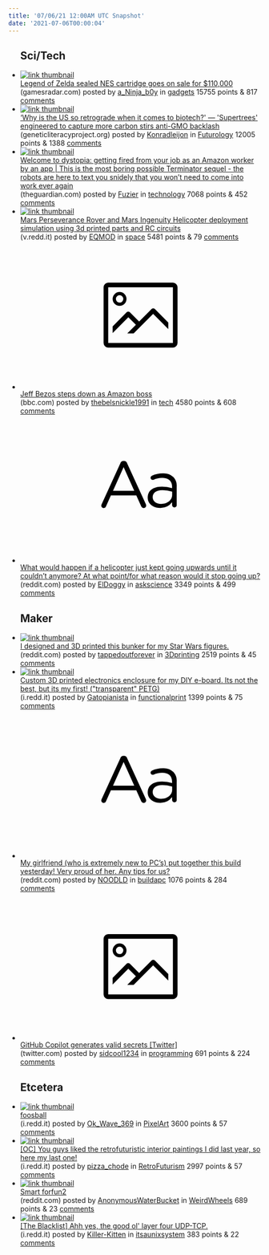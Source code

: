 ```yaml
---
title: '07/06/21 12:00AM UTC Snapshot'
date: '2021-07-06T00:00:04'
---
```

<ul>
<h2>Sci/Tech</h2>

<li><a href='https://www.gamesradar.com/legend-of-zelda-sealed-nes-cartridge-goes-on-sale-for-dollar110000/'><img src='https://b.thumbs.redditmedia.com/8BoRaZTu4cgrnusKm8cW8VYqsRMjrOBXLMAonJdmVJU.jpg' alt='link thumbnail'></a><div><div class='linkTitle'><a href='https://www.gamesradar.com/legend-of-zelda-sealed-nes-cartridge-goes-on-sale-for-dollar110000/'>Legend of Zelda sealed NES cartridge goes on sale for $110,000</a></div>(gamesradar.com) posted by <a href='https://www.reddit.com/user/a_Ninja_b0y'>a_Ninja_b0y</a> in <a href='https://www.reddit.com/r/gadgets'>gadgets</a> 15755 points & 817 <a href='https://www.reddit.com/r/gadgets/comments/oe38lg/legend_of_zelda_sealed_nes_cartridge_goes_on_sale/'>comments</a></div></li>

<li><a href='https://geneticliteracyproject.org/2021/07/02/why-is-the-us-so-retrograde-when-it-comes-to-biotech-supertrees-engineered-to-capture-more-carbon-stirs-anti-gmo-backlash/'><img src='https://b.thumbs.redditmedia.com/osJmJ9AkcAH-bPyLv9VFGqYkhxJlP_t1ddy6oi_Vu_o.jpg' alt='link thumbnail'></a><div><div class='linkTitle'><a href='https://geneticliteracyproject.org/2021/07/02/why-is-the-us-so-retrograde-when-it-comes-to-biotech-supertrees-engineered-to-capture-more-carbon-stirs-anti-gmo-backlash/'>‘Why is the US so retrograde when it comes to biotech?' — 'Supertrees' engineered to capture more carbon stirs anti-GMO backlash</a></div>(geneticliteracyproject.org) posted by <a href='https://www.reddit.com/user/Konradleijon'>Konradleijon</a> in <a href='https://www.reddit.com/r/Futurology'>Futurology</a> 12005 points & 1388 <a href='https://www.reddit.com/r/Futurology/comments/oe83zb/why_is_the_us_so_retrograde_when_it_comes_to/'>comments</a></div></li>

<li><a href='https://www.theguardian.com/commentisfree/2021/jul/05/amazon-worker-fired-app-dystopia'><img src='https://b.thumbs.redditmedia.com/q1QZmBuHYieqw5K0wJEGR6o5VgGCioeM-WzD4fxt0mw.jpg' alt='link thumbnail'></a><div><div class='linkTitle'><a href='https://www.theguardian.com/commentisfree/2021/jul/05/amazon-worker-fired-app-dystopia'>Welcome to dystopia: getting fired from your job as an Amazon worker by an app | This is the most boring possible Terminator sequel - the robots are here to text you snidely that you won’t need to come into work ever again</a></div>(theguardian.com) posted by <a href='https://www.reddit.com/user/Fuzier'>Fuzier</a> in <a href='https://www.reddit.com/r/technology'>technology</a> 7068 points & 452 <a href='https://www.reddit.com/r/technology/comments/oe6ulc/welcome_to_dystopia_getting_fired_from_your_job/'>comments</a></div></li>

<li><a href='https://v.redd.it/bal2qjh7ye971'><img src='https://a.thumbs.redditmedia.com/d7LEDiq8Yxny3tPfoivtaMe_WA8_z8M-263znifAdk4.jpg' alt='link thumbnail'></a><div><div class='linkTitle'><a href='https://v.redd.it/bal2qjh7ye971'>Mars Perseverance Rover and Mars Ingenuity Helicopter deployment simulation using 3d printed parts and RC circuits</a></div>(v.redd.it) posted by <a href='https://www.reddit.com/user/EQMOD'>EQMOD</a> in <a href='https://www.reddit.com/r/space'>space</a> 5481 points & 79 <a href='https://www.reddit.com/r/space/comments/oe9vdu/mars_perseverance_rover_and_mars_ingenuity/'>comments</a></div></li>

<li><a href='https://www.bbc.com/news/technology-57704479'><svg version='1.1' viewBox='-34 -14 104 64' preserveAspectRatio='xMidYMid meet' xmlns='http://www.w3.org/2000/svg' xmlns:xlink='http://www.w3.org/1999/xlink'>
    <title>link thumbnail</title>
    <path d='M32,4H4A2,2,0,0,0,2,6V30a2,2,0,0,0,2,2H32a2,2,0,0,0,2-2V6A2,2,0,0,0,32,4ZM4,30V6H32V30Z'></path>
    <path d='M8.92,14a3,3,0,1,0-3-3A3,3,0,0,0,8.92,14Zm0-4.6A1.6,1.6,0,1,1,7.33,11,1.6,1.6,0,0,1,8.92,9.41Z'></path>
    <path d='M22.78,15.37l-5.4,5.4-4-4a1,1,0,0,0-1.41,0L5.92,22.9v2.83l6.79-6.79L16,22.18l-3.75,3.75H15l8.45-8.45L30,24V21.18l-5.81-5.81A1,1,0,0,0,22.78,15.37Z'></path>
    </svg></a><div><div class='linkTitle'><a href='https://www.bbc.com/news/technology-57704479'>Jeff Bezos steps down as Amazon boss</a></div>(bbc.com) posted by <a href='https://www.reddit.com/user/thebelsnickle1991'>thebelsnickle1991</a> in <a href='https://www.reddit.com/r/tech'>tech</a> 4580 points & 608 <a href='https://www.reddit.com/r/tech/comments/oe2g84/jeff_bezos_steps_down_as_amazon_boss/'>comments</a></div></li>

<li><a href='https://www.reddit.com/r/askscience/comments/oe0rfp/what_would_happen_if_a_helicopter_just_kept_going/'><svg version='1.1' viewBox='-34 -12 104 64' preserveAspectRatio='xMidYMid slice' xmlns='http://www.w3.org/2000/svg' xmlns:xlink='http://www.w3.org/1999/xlink'>
    <title>text link thumbnail</title>
    <path d='M12.19,8.84a1.45,1.45,0,0,0-1.4-1h-.12a1.46,1.46,0,0,0-1.42,1L1.14,26.56a1.29,1.29,0,0,0-.14.59,1,1,0,0,0,1,1,1.12,1.12,0,0,0,1.08-.77l2.08-4.65h11l2.08,4.59a1.24,1.24,0,0,0,1.12.83,1.08,1.08,0,0,0,1.08-1.08,1.64,1.64,0,0,0-.14-.57ZM6.08,20.71l4.59-10.22,4.6,10.22Z'>
    </path>
    <path d='M32.24,14.78A6.35,6.35,0,0,0,27.6,13.2a11.36,11.36,0,0,0-4.7,1,1,1,0,0,0-.58.89,1,1,0,0,0,.94.92,1.23,1.23,0,0,0,.39-.08,8.87,8.87,0,0,1,3.72-.81c2.7,0,4.28,1.33,4.28,3.92v.5a15.29,15.29,0,0,0-4.42-.61c-3.64,0-6.14,1.61-6.14,4.64v.05c0,2.95,2.7,4.48,5.37,4.48a6.29,6.29,0,0,0,5.19-2.48V26.9a1,1,0,0,0,1,1,1,1,0,0,0,1-1.06V19A5.71,5.71,0,0,0,32.24,14.78Zm-.56,7.7c0,2.28-2.17,3.89-4.81,3.89-1.94,0-3.61-1.06-3.61-2.86v-.06c0-1.8,1.5-3,4.2-3a15.2,15.2,0,0,1,4.22.61Z'>
    </path>
    </svg></a><div><div class='linkTitle'><a href='https://www.reddit.com/r/askscience/comments/oe0rfp/what_would_happen_if_a_helicopter_just_kept_going/'>What would happen if a helicopter just kept going upwards until it couldn’t anymore? At what point/for what reason would it stop going up?</a></div>(reddit.com) posted by <a href='https://www.reddit.com/user/ElDoggy'>ElDoggy</a> in <a href='https://www.reddit.com/r/askscience'>askscience</a> 3349 points & 499 <a href='https://www.reddit.com/r/askscience/comments/oe0rfp/what_would_happen_if_a_helicopter_just_kept_going/'>comments</a></div></li>

<h2>Maker</h2>

<li><a href='https://www.reddit.com/gallery/oe90kq'><img src='https://a.thumbs.redditmedia.com/_yVGeEXwDvnS69t05wG3gcjSgd6EVajV12pVz3Gq9R8.jpg' alt='link thumbnail'></a><div><div class='linkTitle'><a href='https://www.reddit.com/gallery/oe90kq'>I designed and 3D printed this bunker for my Star Wars figures.</a></div>(reddit.com) posted by <a href='https://www.reddit.com/user/tappedoutforever'>tappedoutforever</a> in <a href='https://www.reddit.com/r/3Dprinting'>3Dprinting</a> 2519 points & 45 <a href='https://www.reddit.com/r/3Dprinting/comments/oe90kq/i_designed_and_3d_printed_this_bunker_for_my_star/'>comments</a></div></li>

<li><a href='https://i.redd.it/jm8b0tbb9d971.jpg'><img src='https://a.thumbs.redditmedia.com/45qAubjEZLPLLnv-NQmqMd1jQe-wWwEFBfPYkAK4A18.jpg' alt='link thumbnail'></a><div><div class='linkTitle'><a href='https://i.redd.it/jm8b0tbb9d971.jpg'>Custom 3D printed electronics enclosure for my DIY e-board. Its not the best, but its my first! ("transparent" PETG)</a></div>(i.redd.it) posted by <a href='https://www.reddit.com/user/Gatopianista'>Gatopianista</a> in <a href='https://www.reddit.com/r/functionalprint'>functionalprint</a> 1399 points & 75 <a href='https://www.reddit.com/r/functionalprint/comments/oe43u7/custom_3d_printed_electronics_enclosure_for_my/'>comments</a></div></li>

<li><a href='https://www.reddit.com/r/buildapc/comments/oe565j/my_girlfriend_who_is_extremely_new_to_pcs_put/'><svg version='1.1' viewBox='-34 -12 104 64' preserveAspectRatio='xMidYMid slice' xmlns='http://www.w3.org/2000/svg' xmlns:xlink='http://www.w3.org/1999/xlink'>
    <title>text link thumbnail</title>
    <path d='M12.19,8.84a1.45,1.45,0,0,0-1.4-1h-.12a1.46,1.46,0,0,0-1.42,1L1.14,26.56a1.29,1.29,0,0,0-.14.59,1,1,0,0,0,1,1,1.12,1.12,0,0,0,1.08-.77l2.08-4.65h11l2.08,4.59a1.24,1.24,0,0,0,1.12.83,1.08,1.08,0,0,0,1.08-1.08,1.64,1.64,0,0,0-.14-.57ZM6.08,20.71l4.59-10.22,4.6,10.22Z'>
    </path>
    <path d='M32.24,14.78A6.35,6.35,0,0,0,27.6,13.2a11.36,11.36,0,0,0-4.7,1,1,1,0,0,0-.58.89,1,1,0,0,0,.94.92,1.23,1.23,0,0,0,.39-.08,8.87,8.87,0,0,1,3.72-.81c2.7,0,4.28,1.33,4.28,3.92v.5a15.29,15.29,0,0,0-4.42-.61c-3.64,0-6.14,1.61-6.14,4.64v.05c0,2.95,2.7,4.48,5.37,4.48a6.29,6.29,0,0,0,5.19-2.48V26.9a1,1,0,0,0,1,1,1,1,0,0,0,1-1.06V19A5.71,5.71,0,0,0,32.24,14.78Zm-.56,7.7c0,2.28-2.17,3.89-4.81,3.89-1.94,0-3.61-1.06-3.61-2.86v-.06c0-1.8,1.5-3,4.2-3a15.2,15.2,0,0,1,4.22.61Z'>
    </path>
    </svg></a><div><div class='linkTitle'><a href='https://www.reddit.com/r/buildapc/comments/oe565j/my_girlfriend_who_is_extremely_new_to_pcs_put/'>My girlfriend (who is extremely new to PC’s) put together this build yesterday! Very proud of her. Any tips for us?</a></div>(reddit.com) posted by <a href='https://www.reddit.com/user/NOODLD'>NOODLD</a> in <a href='https://www.reddit.com/r/buildapc'>buildapc</a> 1076 points & 284 <a href='https://www.reddit.com/r/buildapc/comments/oe565j/my_girlfriend_who_is_extremely_new_to_pcs_put/'>comments</a></div></li>

<li><a href='https://twitter.com/alexjc/status/1411966249437995010'><svg version='1.1' viewBox='-34 -14 104 64' preserveAspectRatio='xMidYMid meet' xmlns='http://www.w3.org/2000/svg' xmlns:xlink='http://www.w3.org/1999/xlink'>
    <title>link thumbnail</title>
    <path d='M32,4H4A2,2,0,0,0,2,6V30a2,2,0,0,0,2,2H32a2,2,0,0,0,2-2V6A2,2,0,0,0,32,4ZM4,30V6H32V30Z'></path>
    <path d='M8.92,14a3,3,0,1,0-3-3A3,3,0,0,0,8.92,14Zm0-4.6A1.6,1.6,0,1,1,7.33,11,1.6,1.6,0,0,1,8.92,9.41Z'></path>
    <path d='M22.78,15.37l-5.4,5.4-4-4a1,1,0,0,0-1.41,0L5.92,22.9v2.83l6.79-6.79L16,22.18l-3.75,3.75H15l8.45-8.45L30,24V21.18l-5.81-5.81A1,1,0,0,0,22.78,15.37Z'></path>
    </svg></a><div><div class='linkTitle'><a href='https://twitter.com/alexjc/status/1411966249437995010'>GitHub Copilot generates valid secrets [Twitter]</a></div>(twitter.com) posted by <a href='https://www.reddit.com/user/sidcool1234'>sidcool1234</a> in <a href='https://www.reddit.com/r/programming'>programming</a> 691 points & 224 <a href='https://www.reddit.com/r/programming/comments/oe5pi8/github_copilot_generates_valid_secrets_twitter/'>comments</a></div></li>

<h2>Etcetera</h2>

<li><a href='https://i.redd.it/09b76nl5nd971.gif'><img src='https://b.thumbs.redditmedia.com/bYz6BGLp6UmYoWmskZBBkzELuBeAD4O-4agZsdi2DZE.jpg' alt='link thumbnail'></a><div><div class='linkTitle'><a href='https://i.redd.it/09b76nl5nd971.gif'>foosball</a></div>(i.redd.it) posted by <a href='https://www.reddit.com/user/Ok_Wave_369'>Ok_Wave_369</a> in <a href='https://www.reddit.com/r/PixelArt'>PixelArt</a> 3600 points & 57 <a href='https://www.reddit.com/r/PixelArt/comments/oe55v8/foosball/'>comments</a></div></li>

<li><a href='https://i.redd.it/c291tc506e971.jpg'><img src='https://b.thumbs.redditmedia.com/jWzgq5QyqXJfQ85auFxO64Re_TYt96HXJmadFxEhNhA.jpg' alt='link thumbnail'></a><div><div class='linkTitle'><a href='https://i.redd.it/c291tc506e971.jpg'>[OC] You guys liked the retrofuturistic interior paintings I did last year, so here my last one!</a></div>(i.redd.it) posted by <a href='https://www.reddit.com/user/pizza_chode'>pizza_chode</a> in <a href='https://www.reddit.com/r/RetroFuturism'>RetroFuturism</a> 2997 points & 57 <a href='https://www.reddit.com/r/RetroFuturism/comments/oe6u5v/oc_you_guys_liked_the_retrofuturistic_interior/'>comments</a></div></li>

<li><a href='https://www.reddit.com/gallery/oe864z'><img src='https://b.thumbs.redditmedia.com/RfS1mwKbgMg6ZCL79pvyr5DMm8lAW3IFVmEgJO-QqJE.jpg' alt='link thumbnail'></a><div><div class='linkTitle'><a href='https://www.reddit.com/gallery/oe864z'>Smart forfun2</a></div>(reddit.com) posted by <a href='https://www.reddit.com/user/AnonymousWaterBucket'>AnonymousWaterBucket</a> in <a href='https://www.reddit.com/r/WeirdWheels'>WeirdWheels</a> 689 points & 23 <a href='https://www.reddit.com/r/WeirdWheels/comments/oe864z/smart_forfun2/'>comments</a></div></li>

<li><a href='https://i.redd.it/1w80k98u7d971.jpg'><img src='https://a.thumbs.redditmedia.com/_3GafGPzwcRUbKT5nmS5XOGCIXbErvW6NoFEeHEHpx8.jpg' alt='link thumbnail'></a><div><div class='linkTitle'><a href='https://i.redd.it/1w80k98u7d971.jpg'>[The Blacklist] Ahh yes, the good ol' layer four UDP-TCP.</a></div>(i.redd.it) posted by <a href='https://www.reddit.com/user/Killer-Kitten'>Killer-Kitten</a> in <a href='https://www.reddit.com/r/itsaunixsystem'>itsaunixsystem</a> 383 points & 22 <a href='https://www.reddit.com/r/itsaunixsystem/comments/oe3z80/the_blacklist_ahh_yes_the_good_ol_layer_four/'>comments</a></div></li>

</ul>
